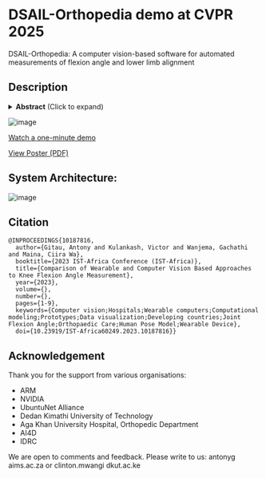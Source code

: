 # DSAIL-Orthopedia demo at CVPR 2025 

DSAIL-Orthopedia: A computer vision-based software for automated measurements of flexion angle and lower limb alignment

## Description
<details>
<summary><strong>Abstract</strong> (Click to expand)</summary>

Accurate limb alignment and joint motion assessment are crucial in orthopedic practice for diagnosing and treating musculoskeletal conditions. Though reliable, traditional methods like full-length X-rays involve radiation exposure and require specialized equipment, limiting their utility in various clinical settings. Additionally, visual inspection and palpation techniques for flexion angle measurements are prone to human error due to manual data entry. This paper presents Orthopedia, a web application that utilizes MediPipe pose estimation to address the challenges of the traditional approaches. Orthopedia leverages real-time video streaming from a camera to automatically identify the joint centers of the hip, knee, and ankle. By applying trigonometric theory, Orthopedia calculates, stores, and retrieves hip-knee-ankle (HKA) and knee flexion angles, thereby digitizing the assessment data. This approach offers a more accessible and non-invasive alternative to traditional methods. This method also eliminates the need for specialized equipment and radiation exposure and reduces the reliance on manual data entry and physical touch, making it a more comfortable and cost-effective solution for patients.
</details>

![image](https://github.com/user-attachments/assets/36de02cd-85a0-42a5-baa6-93554f1e02cb)

[Watch a one-minute demo](https://youtu.be/PHuZLeWg2A8)

[View Poster (PDF)](DSAIL-Orthopedia_poster.pdf)

## System Architecture:
![image](https://github.com/user-attachments/assets/b70ee872-5053-40e1-a36e-ed25623bf2a1)

## 


## Citation
    @INPROCEEDINGS{10187816,
      author={Gitau, Antony and Kulankash, Victor and Wanjema, Gachathi and Maina, Ciira Wa},
      booktitle={2023 IST-Africa Conference (IST-Africa)}, 
      title={Comparison of Wearable and Computer Vision Based Approaches to Knee Flexion Angle Measurement}, 
      year={2023},
      volume={},
      number={},
      pages={1-9},
      keywords={Computer vision;Hospitals;Wearable computers;Computational modeling;Prototypes;Data visualization;Developing countries;Joint Flexion Angle;Orthopaedic Care;Human Pose Model;Wearable Device},
      doi={10.23919/IST-Africa60249.2023.10187816}}



## Acknowledgement

Thank you for the support from various organisations:
- ARM
- NVIDIA
- UbuntuNet Alliance
- Dedan Kimathi University of Technology
- Aga Khan University Hospital, Orthopedic Department
- AI4D
- IDRC

We are open to comments and feedback. Please write to us: antonyg <at> aims.ac.za or clinton.mwangi <at> dkut.ac.ke

